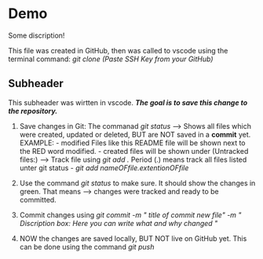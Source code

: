 # Demo

Some discription!

This file was created in GitHub, then was called to vscode using the terminal command: *git clone (Paste SSH Key from your GitHub)*

## Subheader 

This subheader was wirtten in vscode.
**_The goal is to save this change to the repository._**
1. Save changes in Git: 
 The commanad *git status* --> Shows all files which were created, updated or deleted, BUT are NOT saved in a **commit** yet.
            EXAMPLE: - modified Files like this README file will be shown next to the RED word modified.
                     - created files will be shown under (Untracked files:) --> Track file using *git add .* Period (.) means track all files listed unter git status
                                                                                                  - *git add nameOFfile.extentionOFfile*

2. Use the command *git status* to make sure. It should show the changes in green. That means --> changes were tracked and ready to be committed.

3. Commit changes using *git commit -m " title of commit new file" -m " Discription box: Here you can write what and why changed "*

4. NOW the changes are saved locally, BUT NOT live on GitHub yet. This can be done using the command *git push*
